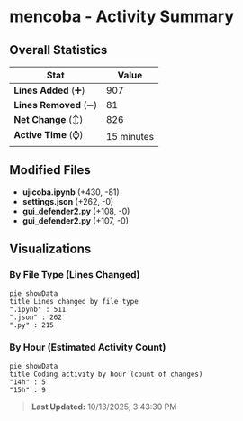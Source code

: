 # mencoba - Activity Summary 

## Overall Statistics

| Stat                   | Value                                                             |
| ---------------------- | ----------------------------------------------------------------- |
| **Lines Added** (➕)   | 907                                          |
| **Lines Removed** (➖) | 81                                        |
| **Net Change** (↕)    | 826                |
| **Active Time** (⌚)   | 15 minutes |


## Modified Files
- **ujicoba.ipynb** (+430, -81)
- **settings.json** (+262, -0)
- **gui_defender2.py** (+108, -0)
- **gui_defender2.py** (+107, -0)

## Visualizations

### By File Type (Lines Changed)

```mermaid
pie showData
title Lines changed by file type
".ipynb" : 511
".json" : 262
".py" : 215
```

### By Hour (Estimated Activity Count)

```mermaid
pie showData
title Coding activity by hour (count of changes)
"14h" : 5
"15h" : 9
```


> **Last Updated:** 10/13/2025, 3:43:30 PM